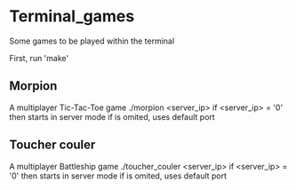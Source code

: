 # Terminal_games
Some games to be played within the terminal

First, run 'make'

## Morpion
A multiplayer Tic-Tac-Toe game
./morpion <server_ip> <port>
if <server_ip> = '0' then starts in server mode
if <port> is omited, uses default port

## Toucher couler
A multiplayer Battleship game
./toucher_couler <server_ip> <port>
if <server_ip> = '0' then starts in server mode
if <port> is omited, uses default port
